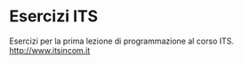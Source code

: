 # Esercizi ITS
Esercizi per la prima lezione di programmazione al corso ITS.
http://www.itsincom.it

